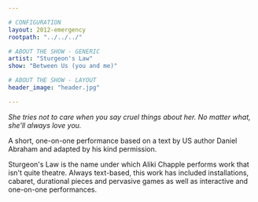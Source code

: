 ```yaml
---

# CONFIGURATION
layout: 2012-emergency
rootpath: "../../../"

# ABOUT THE SHOW - GENERIC
artist: "Sturgeon's Law"
show: "Between Us (you and me)"

# ABOUT THE SHOW - LAYOUT
header_image: "header.jpg"

---
```


*She tries not to care when you say cruel things about her. No matter what, she'll always love you.*

A short, one-on-one performance based on a text by US author Daniel Abraham and adapted by his kind permission.

Sturgeon's Law is the name under which Aliki Chapple performs work that isn't quite theatre. Always text-based, this work has included installations, cabaret, durational pieces and pervasive games as well as interactive and one-on-one performances.     
